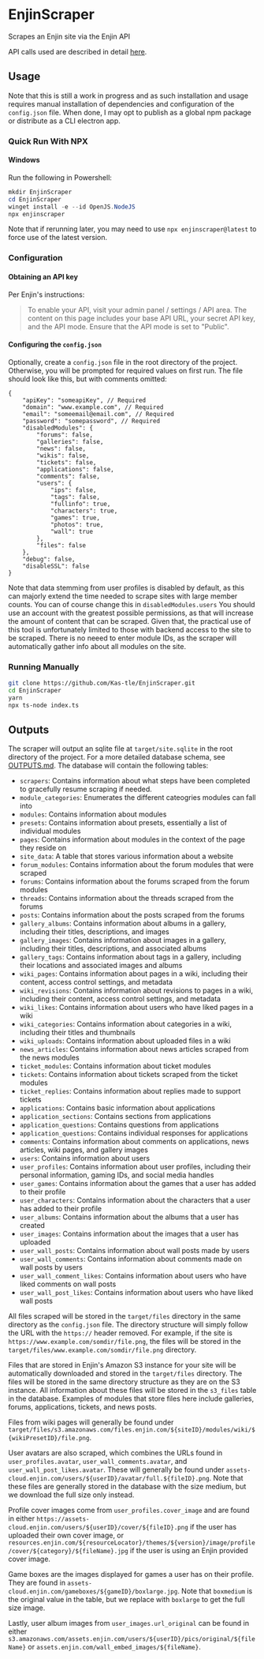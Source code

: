 # EnjinScraper

Scrapes an Enjin site via the Enjin API

API calls used are described in detail [here](https://gist.github.com/Kas-tle/249d73f9f73ae43aa64413ac0ee49a37).

## Usage

Note that this is still a work in progress and as such installation and usage requires manual installation of dependencies and configuration of the `config.json` file. When done, I may opt to publish as a global npm package or distribute as a CLI electron app.

### Quick Run With NPX

#### Windows

Run the following in Powershell:

```ps1
mkdir EnjinScraper
cd EnjinScraper
winget install -e --id OpenJS.NodeJS
npx enjinscraper
```

Note that if rerunning later, you may need to use `npx enjinscraper@latest` to force use of the latest version.

### Configuration

#### Obtaining an API key

Per Enjin's instructions:

> To enable your API, visit your admin panel / settings / API area. The content on this page includes your base API URL, your secret API key, and the API mode. Ensure that the API mode is set to "Public".

#### Configuring the `config.json`

Optionally, create a `config.json` file in the root directory of the project. Otherwise, you will be prompted for required values on first run. The file should look like this, but with comments omitted:

```jsonc
{
    "apiKey": "someapiKey", // Required
    "domain": "www.example.com", // Required
    "email": "someemail@email.com", // Required
    "password": "somepassword", // Required
    "disabledModules": {
        "forums": false,
        "galleries": false,
        "news": false,
        "wikis": false,
        "tickets": false,
        "applications": false,
        "comments": false,
        "users": {
            "ips": false,
            "tags": false,
            "fullinfo": true,
            "characters": true,
            "games": true,
            "photos": true,
            "wall": true
        },
        "files": false
    },
    "debug": false,
    "disableSSL": false
}
```

Note that data stemming from user profiles is disabled by default, as this can majorly extend the time needed to scrape sites with large member counts. You can of course change this in `disabledModules.users` You should use an account with the greatest possible permissions, as that will increase the amount of content that can be scraped. Given that, the practical use of this tool is unfortunately limited to those with backend access to the site to be scraped. There is no neeed to enter module IDs, as the scraper will automatically gather info about all modules on the site.

### Running Manually

```bash
git clone https://github.com/Kas-tle/EnjinScraper.git
cd EnjinScraper
yarn
npx ts-node index.ts
```

## Outputs

The scraper will output an sqlite file at `target/site.sqlite` in the root directory of the project. For a more detailed database schema, see [OUTPUTS.md](OUTPUTS.md). The database will contain the following tables:
- `scrapers`: Contains information about what steps have been completed to gracefully resume scraping if needed.
- `module_categories`: Enumerates the different cateogries modules can fall into
- `modules`: Contains information about modules
- `presets`: Contains information about presets, essentially a list of individual modules
- `pages`: Contains information about modules in the context of the page they reside on
- `site_data`: A table that stores various information about a website
- `forum_modules`: Contains information about the forum modules that were scraped
- `forums`: Contains information about the forums scraped from the forum modules
- `threads`: Contains information about the threads scraped from the forums
- `posts`: Contains information about the posts scraped from the forums
- `gallery_albums`: Contains information about albums in a gallery, including their titles, descriptions, and images
- `gallery_images`: Contains information about images in a gallery, including their titles, descriptions, and associated albums
- `gallery_tags`: Contains information about tags in a gallery, including their locations and associated images and albums
- `wiki_pages`: Contains information about pages in a wiki, including their content, access control settings, and metadata
- `wiki_revisions`: Contains information about revisions to pages in a wiki, including their content, access control settings, and metadata
- `wiki_likes`: Contains information about users who have liked pages in a wiki
- `wiki_categories`: Contains information about categories in a wiki, including their titles and thumbnails
- `wiki_uploads`: Contains information about uploaded files in a wiki
- `news_articles`: Contains information about news articles scraped from the news modules
- `ticket_modules`: Contains information about ticket modules
- `tickets`: Contains information about tickets scraped from the ticket modules
- `ticket_replies`: Contains information about replies made to support tickets
- `applications`: Contains basic information about applications
- `application_sections`: Contains sections from applications
- `application_questions`: Contains questions from applications
- `application_questions`: Contains individual responses for applications
- `comments`: Contains information about comments on applications, news articles, wiki pages, and gallery images
- `users`: Contains information about users
- `user_profiles`: Contains information about user profiles, including their personal information, gaming IDs, and social media handles
- `user_games`: Contains information about the games that a user has added to their profile
- `user_characters`: Contains information about the characters that a user has added to their profile
- `user_albums`: Contains information about the albums that a user has created
- `user_images`: Contains information about the images that a user has uploaded
- `user_wall_posts`: Contains information about wall posts made by users
- `user_wall_comments`: Contains information about comments made on wall posts by users
- `user_wall_comment_likes`: Contains information about users who have liked comments on wall posts
- `user_wall_post_likes`: Contains information about users who have liked wall posts


All files scraped will be stored in the `target/files` directory in the same directory as the `config.json` file. The directory structure will simply follow the URL with the `https://` header removed. For example, if the site is `https://www.example.com/somdir/file.png`, the files will be stored in the `target/files/www.example.com/somdir/file.png` directory.

Files that are stored in Enjin's Amazon S3 instance for your site will be automatically downloaded and stored in the `target/files` directory. The files will be stored in the same directory structure as they are on the S3 instance.  All information about these files will be stored in the `s3_files` table in the database. Examples of modules that store files here include galleries, forums, applications, tickets, and news posts.

Files from wiki pages will generally be found under `target/files/s3.amazonaws.com/files.enjin.com/${siteID}/modules/wiki/${wikiPresetID}/file.png`.

User avatars are also scraped, which combines the URLs found in `user_profiles.avatar`, `user_wall_comments.avatar`, and `user_wall_post_likes.avatar`. These will generally be found under `assets-cloud.enjin.com/users/${userID}/avatar/full.${fileID}.png`. Note that these files are generally stored in the database with the size medium, but we download the full size only instead.

Profile cover images come from `user_profiles.cover_image` and are found in either `https://assets-cloud.enjin.com/users/${userID}/cover/${fileID}.png` if the user has uploaded their own cover image, or `resources.enjin.com/${resourceLocator}/themes/${version}/image/profile/cover/${category}/${fileName}.jpg` if the user is using an Enjin provided cover image.

Game boxes are the images displayed for games a user has on their profile. They are found in `assets-cloud.enjin.com/gameboxes/${gameID}/boxlarge.jpg`. Note that `boxmedium` is the original value in the table, but we replace with `boxlarge` to get the full size image.

Lastly, user album images from `user_images.url_original` can be found in either `s3.amazonaws.com/assets.enjin.com/users/${userID}/pics/original/${fileName}` or `assets.enjin.com/wall_embed_images/${fileName}`.